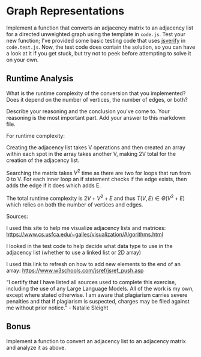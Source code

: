 # Graph Representations

Implement a function that converts an adjacency matrix to an adjacency list for
a directed unweighted graph using the template in `code.js`. Test your new
function; I've provided some basic testing code that uses
[jsverify](https://jsverify.github.io/) in `code.test.js`. Now, the test code
does contain the solution, so you can have a look at it if you get stuck, but
try not to peek before attempting to solve it on your own.

## Runtime Analysis

What is the runtime complexity of the conversion that you implemented? Does it
depend on the number of vertices, the number of edges, or both?

Describe your reasoning and the conclusion you've come to. Your reasoning is the
most important part. Add your answer to this markdown file.

For runtime complexity:

Creating the adjacency list takes V operations and then created an array within each spot in the array takes another V, making 2V total for the creation of the adjacency list. 

Searching the matrix takes $V^2$ time as there are two for loops that run from 0 to V. For each inner loop an if statement checks if the edge exists, then adds the edge if it does which adds E.

The total runtime complexity is $2V + V^2 + E$ and thus $T(V, E) ∈ Θ(V^2 + E)$ which relies on both the number of vertices and edges. 

Sources: 

I used this site to help me visualize adjacency lists and matrices: https://www.cs.usfca.edu/~galles/visualization/Algorithms.html

I looked in the test code to help decide what data type to use in the adjacency list (whether to use a linked list or 2D array)

I used this link to refresh on how to add new elements to the end of an array: https://www.w3schools.com/jsref/jsref_push.asp 

“I certify that I have listed all sources used to complete this exercise, including the use of any Large Language Models. All of the work is my own, except where stated otherwise. I am aware that plagiarism carries severe penalties and that if plagiarism is suspected, charges may be filed against me without prior notice.” - Natalie Sleight


## Bonus

Implement a function to convert an adjacency list to an adjacency matrix and
analyze it as above.
